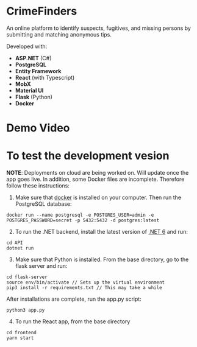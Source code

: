 # CrimeFinders

An online platform to identify suspects, fugitives, and missing persons by submitting and matching anonymous tips.

Developed with:
  - **ASP.NET** (C#)
  - **PostgreSQL**
  - **Entity Framework**
  - **React** (with Typescript)
  - **MobX**
  - **Material UI**
  - **Flask** (Python)
  - **Docker**

# Demo Video


# To test the development vesion
**NOTE**: Deployments on cloud are being worked on. Will update once the app goes live. In addition, some Docker files are incomplete. Therefore follow these instructions:
1) Make sure that [docker](https://www.docker.com/) is installed on your computer. Then run the PostgreSQL database:
```
docker run --name postgresql -e POSTGRES_USER=admin -e POSTGRES_PASSWORD=secret -p 5432:5432 -d postgres:latest
```

2) To run the .NET backend, install the latest version of [.NET 6](https://dotnet.microsoft.com/en-us/download) and run:
```
cd API
dotnet run
```

3) Make sure that Python is installed. From the base directory, go to the flask server and run:
```
cd flask-server
source env/bin/activate // Sets up the virtual environment
pip3 install -r requirements.txt // This may take a while
```
After installations are complete, run the app.py script:
```
python3 app.py
```

4) To run the React app, from the base directory
```
cd frontend
yarn start
```
